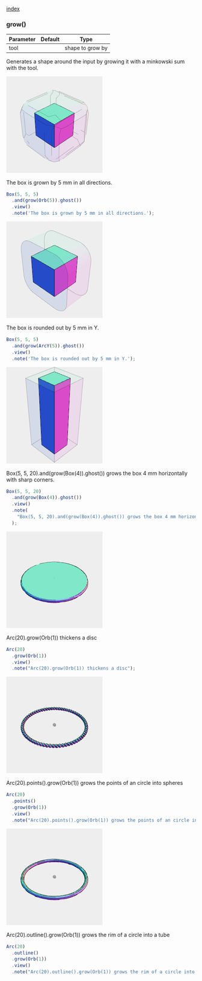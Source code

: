 [index](../../nb/api/index.md)
### grow()
Parameter|Default|Type
---|---|---
tool||shape to grow by

Generates a shape around the input by growing it with a minkowski sum with the tool.

![Image](grow.md.$2.png)

The box is grown by 5 mm in all directions.

```JavaScript
Box(5, 5, 5)
  .and(grow(Orb(5)).ghost())
  .view()
  .note('The box is grown by 5 mm in all directions.');
```

![Image](grow.md.$3.png)

The box is rounded out by 5 mm in Y.

```JavaScript
Box(5, 5, 5)
  .and(grow(ArcY(5)).ghost())
  .view()
  .note('The box is rounded out by 5 mm in Y.');
```

![Image](grow.md.$4.png)

Box(5, 5, 20).and(grow(Box(4)).ghost()) grows the box 4 mm horizontally with sharp corners.

```JavaScript
Box(5, 5, 20)
  .and(grow(Box(4)).ghost())
  .view()
  .note(
    "Box(5, 5, 20).and(grow(Box(4)).ghost()) grows the box 4 mm horizontally with sharp corners."
  );
```

![Image](grow.md.$5.png)

Arc(20).grow(Orb(1)) thickens a disc

```JavaScript
Arc(20)
  .grow(Orb(1))
  .view()
  .note("Arc(20).grow(Orb(1)) thickens a disc");
```

![Image](grow.md.$6.png)

Arc(20).points().grow(Orb(1)) grows the points of an circle into spheres

```JavaScript
Arc(20)
  .points()
  .grow(Orb(1))
  .view()
  .note("Arc(20).points().grow(Orb(1)) grows the points of an circle into spheres");
```

![Image](grow.md.$7.png)

Arc(20).outline().grow(Orb(1)) grows the rim of a circle into a tube

```JavaScript
Arc(20)
  .outline()
  .grow(Orb(1))
  .view()
  .note("Arc(20).outline().grow(Orb(1)) grows the rim of a circle into a tube");
```
